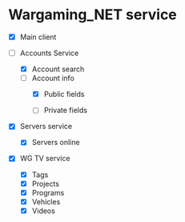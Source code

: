 # Wargaming_NET service  
- [x] Main client


- [ ] Accounts Service
  - [x] Account search
  - [ ] Account info
    - [x] Public fields
    - [ ] Private fields


- [x] Servers service
  - [x] Servers online


- [x] WG TV service
  - [x] Tags
  - [x] Projects
  - [x] Programs
  - [x] Vehicles
  - [x] Videos
